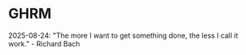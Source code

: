# GHRM

2025-08-24: "The more I want to get something done, the less I call it work." - Richard Bach